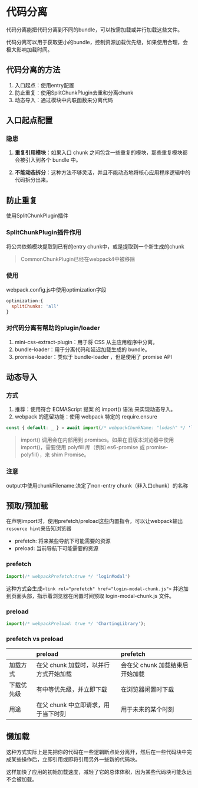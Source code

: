 # 代码分离

代码分离能把代码分离到不同的bundle，可以按需加载或并行加载这些文件。

代码分离可以用于获取更小的bundle，控制资源加载优先级，如果使用合理，会极大影响加载时间。

## 代码分离的方法

1. 入口起点：使用entry配置
2. 防止重复：使用SplitChunkPlugin去重和分离chunk
3. 动态导入：通过模块中内联函数来分离代码

## 入口起点配置

### 隐患

1. **重复引用模块**：如果入口 chunk 之间包含一些重复的模块，那些重复模块都会被引入到各个 bundle 中。

2. **不能动态拆分**：这种方法不够灵活，并且不能动态地将核心应用程序逻辑中的代码拆分出来。

## 防止重复

使用SplitChunkPlugin插件

### SplitChunkPlugin插件作用

将公共依赖模块提取到已有的entry chunk中，或是提取到一个新生成的chunk
> CommonChunkPlugin已经在webpack4中被移除

### 使用

webpack.config.js中使用optimization字段

```js
optimization:{
  splitChunks: 'all'
}

```

### 对代码分离有帮助的plugin/loader

1. mini-css-extract-plugin：用于将 CSS 从主应用程序中分离。
2. bundle-loader：用于分离代码和延迟加载生成的 bundle。
3. promise-loader：类似于 bundle-loader ，但是使用了 promise API

## 动态导入

### 方式

1. 推荐：使用符合 ECMAScript 提案 的 import() 语法 来实现动态导入。
2. webpack 的遗留功能：使用 webpack 特定的 require.ensure

```js
const { default: _ } = await import(/* webpackChunkName: "lodash" */ 'lodash');
```

> import() 调用会在内部用到 promises。如果在旧版本浏览器中使用 import()，需要使用 polyfill 库（例如 es6-promise 或 promise-polyfill），来 shim Promise。

### 注意

output中使用chunkFilename:决定了non-entry chunk（非入口chunk）的名称

## 预取/预加载

在声明import时，使用prefetch/preload这些内置指令，可以让webpack输出`resource hint`来告知浏览器

- prefetch: 将来某些导航下可能需要的资源
- preload: 当前导航下可能需要的资源

### prefetch

```js
import(/* webpackPrefetch:true */ 'loginModal')
```

这种方式会生成`<link rel="prefetch" href="login-modal-chunk.js">` 并追加到页面头部，指示着浏览器在闲置时间预取 login-modal-chunk.js 文件。

### preload

```js
import(/* webpackPreload: true */ 'ChartingLibrary');
```

### prefetch vs preload

|            | preload                               | prefetch                        |
| :--------- | :------------------------------------ | :------------------------------ |
| 加载方式   | 在父 chunk 加载时，以并行方式开始加载 | 会在父 chunk 加载结束后开始加载 |
| 下载优先级 | 有中等优先级，并立即下载              | 在浏览器闲置时下载              |
| 用途       | 在父 chunk 中立即请求，用于当下时刻   | 用于未来的某个时刻              |

## 懒加载

这种方式实际上是先把你的代码在一些逻辑断点处分离开，然后在一些代码块中完成某些操作后，立即引用或即将引用另外一些新的代码块。

这样加快了应用的初始加载速度，减轻了它的总体体积，因为某些代码块可能永远不会被加载。
